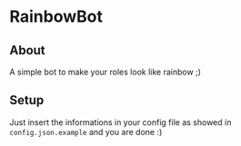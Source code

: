 # RainbowBot

## About

A simple bot to make your roles look like rainbow ;)

## Setup

Just insert the informations in your config file as showed in `config.json.example` and you are done :)